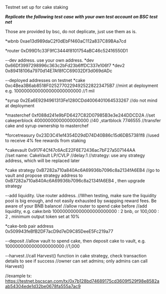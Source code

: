 Testnet set up for cake staking 

***Replicate the following test case with your own test account on BSC test net***

Those are provided by bsc, do not deplicate, just use them as is.

*wbnb	0xae13d989daC2f0dEbFf460aC112a837C89BAa7cd

*router	0xD99D1c33F9fC3444f8101754aBC46c52416550D1

--dev address. use your own address.
*dev	        0x66Df3997298996c363c2bFd23b6ffDC337e106f7
*dev2		0x89418106a7970d14E7Af8fCC69032Df3d069dADc

--deployed addresses on testnet
*cake    0xc4Bea3B6ab8518F02527702294925228223475B7
//mint  at deployment e.g.  1000000000000000000000000 //1 mil

*syrup   0x2Ea6E9294961313Fe1280CDd4006401064533267
//do not mind at deployment

*masterchef  0xf088d241e9bFD6427C82D07985B3e3e244DDCD2A
//set cakeperblock    40000000000000000000 //40  ,startblock 7746555
//transfer cake and syrup ownership to masterchef

*forcetreasury   0x23D3C41ef4354D29dD74D40B86c15d6DB57381f8
//used to receive 4% fee rewards from staking

*cakevault   0x917F4Cf47c6AcE22F6E72436ac7bF27a507144AA  
//set name: CakeVault LP/CVLP
//delay:1
//strategy: use any strategy address, which will be replaced later

*cake strategy   0xB7282a710a840Ac6A69936b7096c8a2134fA6EB4
//go to vault and propose strategy address to 0xB7282a710a840Ac6A69936b7096c8a2134fA6EB4  , then upgrade strategy

--add liquidity. Use router address.
//When testing, make sure the liquidity pool is big enough, and not easily exhausted by swapping reward fees. Be aware of your BNB balance!
//allow router to spend cake before
//add liquidity, e.g. cake:bnb 100000000000000000000000 : 2 bnb, or 100,000 : 2 , minimum output token set at 10%

*cake-bnb pair address   0x509943feBfB2DF7acD9d7eD9C85DeeE5Fc219a77

--deposit
//allow vault to spend cake, then deposit cake to vault, e.g. 1000000000000000000000 //1,000

--harvest
//call Harvest() function in cake strategy, check transaction details to see if success
//owner can set admins; only admins can call Harvest()

//example tx: https://testnet.bscscan.com/tx/0x7b128bd74689175cd3609f529f98e8582aab54304ede1d32be0678fa555a7ac9